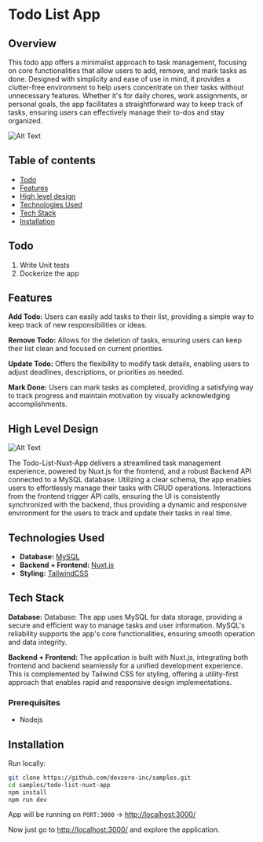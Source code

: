 # Todo List App

## Overview
This todo app offers a minimalist approach to task management, focusing on core functionalities that allow users to add, remove, and mark tasks as done. Designed with simplicity and ease of use in mind, it provides a clutter-free environment to help users concentrate on their tasks without unnecessary features. Whether it's for daily chores, work assignments, or personal goals, the app facilitates a straightforward way to keep track of tasks, ensuring users can effectively manage their to-dos and stay organized.

![Alt Text](https://i.imgur.com/Vi4JNhm.png)

## Table of contents
- [Todo](#todo)
- [Features](#features)
- [High level design](#high-level-design)
- [Technologies Used](#technologies-used)
- [Tech Stack](#tech-stack)
- [Installation](#installation)

## Todo

1. Write Unit tests
1. Dockerize the app

## Features

**Add Todo:** Users can easily add tasks to their list, providing a simple way to keep track of new responsibilities or ideas.

**Remove Todo:** Allows for the deletion of tasks, ensuring users can keep their list clean and focused on current priorities.

**Update Todo:** Offers the flexibility to modify task details, enabling users to adjust deadlines, descriptions, or priorities as needed.

**Mark Done:** Users can mark tasks as completed, providing a satisfying way to track progress and maintain motivation by visually acknowledging accomplishments.

## High Level Design
![Alt Text](https://i.imgur.com/YtRFVzB.png)

The Todo-List-Nuxt-App delivers a streamlined task management experience, powered by Nuxt.js for the frontend, and a robust Backend API connected to a MySQL database. Utilizing a clear schema, the app enables users to effortlessly manage their tasks with CRUD operations. Interactions from the frontend trigger API calls, ensuring the UI is consistently synchronized with the backend, thus providing a dynamic and responsive environment for the users to track and update their tasks in real time.

## Technologies Used   

- **Database:** [MySQL](https://www.mysql.com/)
- **Backend + Frontend:** [Nuxt.js](https://nuxt.com/)
- **Styling:** [TailwindCSS](https://tailwindcss.com/)

## Tech Stack

**Database:** Database: The app uses MySQL for data storage, providing a secure and efficient way to manage tasks and user information. MySQL's reliability supports the app's core functionalities, ensuring smooth operation and data integrity.

**Backend + Frontend:** The application is built with Nuxt.js, integrating both frontend and backend seamlessly for a unified development experience. This is complemented by Tailwind CSS for styling, offering a utility-first approach that enables rapid and responsive design implementations.

### Prerequisites
- Nodejs

## Installation

Run locally: 
```bash
git clone https://github.com/devzero-inc/samples.git
cd samples/todo-list-nuxt-app
npm install
npm run dev
```
App will be running on ```PORT:3000``` -> [http://localhost:3000/](http://localhost:3000/)

Now just go to [http://localhost:3000/](http://localhost:3000/) and explore the application.